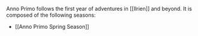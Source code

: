 Anno Primo follows the first year of adventures in [[Ilrien]] and beyond. It is composed of the following seasons:
- [[Anno Primo Spring Season]] 
